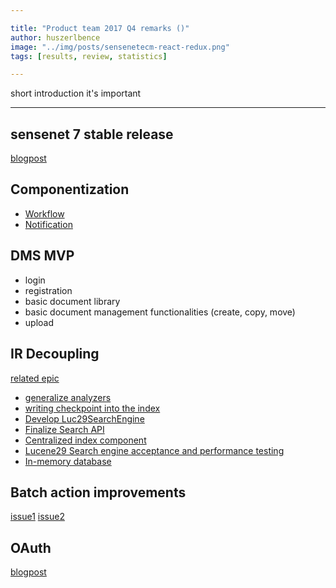 ```yaml
---

title: "Product team 2017 Q4 remarks ()"
author: huszerlbence
image: "../img/posts/sensenetecm-react-redux.png"
tags: [results, review, statistics]

---
```


short introduction it's important

---

## sensenet 7 stable release

[blogpost](https://community.sensenet.com/blog/2017/12/06/release-7.0-stable)

## Componentization
- [Workflow](https://github.com/sensenet/sensenet/issues/76)
- [Notification](https://github.com/sensenet/sensenet/issues/77)

## DMS MVP
- login
- registration
- basic document library
- basic document management functionalities (create, copy, move)
- upload

## IR Decoupling

[related epic](https://github.com/SenseNet/sensenet/issues/125)

- [generalize analyzers](https://github.com/SenseNet/sensenet/issues/179)
- [writing checkpoint into the index](https://github.com/SenseNet/sensenet/issues/181)
- [Develop Luc29SearchEngine](https://github.com/SenseNet/sensenet/issues/157)
- [Finalize Search API](https://github.com/SenseNet/sensenet/issues/166)
- [Centralized index component](https://github.com/SenseNet/sensenet/issues/184)
- [Lucene29 Search engine acceptance and performance testing](https://github.com/SenseNet/sensenet/issues/180)
- [In-memory database](https://github.com/SenseNet/sensenet/issues/141)

## Batch action improvements

[issue1](https://github.com/SenseNet/sensenet/issues/147)
[issue2](https://github.com/SenseNet/sn-client-js/issues/53)

## OAuth

[blogpost](https://community.sensenet.com/blog/2017/12/20/first-oauth-implementation)